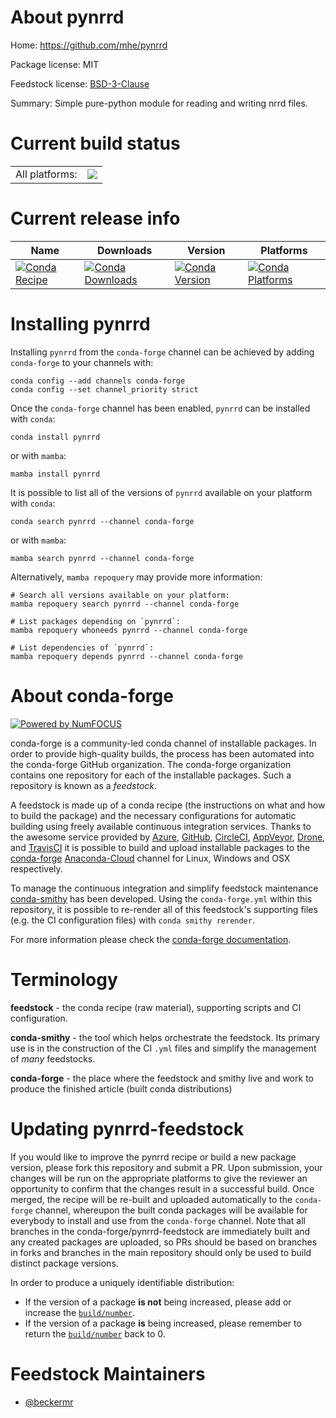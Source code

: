 About pynrrd
============

Home: https://github.com/mhe/pynrrd

Package license: MIT

Feedstock license: [BSD-3-Clause](https://github.com/conda-forge/pynrrd-feedstock/blob/main/LICENSE.txt)

Summary: Simple pure-python module for reading and writing nrrd files.

Current build status
====================


<table><tr><td>All platforms:</td>
    <td>
      <a href="https://dev.azure.com/conda-forge/feedstock-builds/_build/latest?definitionId=9323&branchName=main">
        <img src="https://dev.azure.com/conda-forge/feedstock-builds/_apis/build/status/pynrrd-feedstock?branchName=main">
      </a>
    </td>
  </tr>
</table>

Current release info
====================

| Name | Downloads | Version | Platforms |
| --- | --- | --- | --- |
| [![Conda Recipe](https://img.shields.io/badge/recipe-pynrrd-green.svg)](https://anaconda.org/conda-forge/pynrrd) | [![Conda Downloads](https://img.shields.io/conda/dn/conda-forge/pynrrd.svg)](https://anaconda.org/conda-forge/pynrrd) | [![Conda Version](https://img.shields.io/conda/vn/conda-forge/pynrrd.svg)](https://anaconda.org/conda-forge/pynrrd) | [![Conda Platforms](https://img.shields.io/conda/pn/conda-forge/pynrrd.svg)](https://anaconda.org/conda-forge/pynrrd) |

Installing pynrrd
=================

Installing `pynrrd` from the `conda-forge` channel can be achieved by adding `conda-forge` to your channels with:

```
conda config --add channels conda-forge
conda config --set channel_priority strict
```

Once the `conda-forge` channel has been enabled, `pynrrd` can be installed with `conda`:

```
conda install pynrrd
```

or with `mamba`:

```
mamba install pynrrd
```

It is possible to list all of the versions of `pynrrd` available on your platform with `conda`:

```
conda search pynrrd --channel conda-forge
```

or with `mamba`:

```
mamba search pynrrd --channel conda-forge
```

Alternatively, `mamba repoquery` may provide more information:

```
# Search all versions available on your platform:
mamba repoquery search pynrrd --channel conda-forge

# List packages depending on `pynrrd`:
mamba repoquery whoneeds pynrrd --channel conda-forge

# List dependencies of `pynrrd`:
mamba repoquery depends pynrrd --channel conda-forge
```


About conda-forge
=================

[![Powered by
NumFOCUS](https://img.shields.io/badge/powered%20by-NumFOCUS-orange.svg?style=flat&colorA=E1523D&colorB=007D8A)](https://numfocus.org)

conda-forge is a community-led conda channel of installable packages.
In order to provide high-quality builds, the process has been automated into the
conda-forge GitHub organization. The conda-forge organization contains one repository
for each of the installable packages. Such a repository is known as a *feedstock*.

A feedstock is made up of a conda recipe (the instructions on what and how to build
the package) and the necessary configurations for automatic building using freely
available continuous integration services. Thanks to the awesome service provided by
[Azure](https://azure.microsoft.com/en-us/services/devops/), [GitHub](https://github.com/),
[CircleCI](https://circleci.com/), [AppVeyor](https://www.appveyor.com/),
[Drone](https://cloud.drone.io/welcome), and [TravisCI](https://travis-ci.com/)
it is possible to build and upload installable packages to the
[conda-forge](https://anaconda.org/conda-forge) [Anaconda-Cloud](https://anaconda.org/)
channel for Linux, Windows and OSX respectively.

To manage the continuous integration and simplify feedstock maintenance
[conda-smithy](https://github.com/conda-forge/conda-smithy) has been developed.
Using the ``conda-forge.yml`` within this repository, it is possible to re-render all of
this feedstock's supporting files (e.g. the CI configuration files) with ``conda smithy rerender``.

For more information please check the [conda-forge documentation](https://conda-forge.org/docs/).

Terminology
===========

**feedstock** - the conda recipe (raw material), supporting scripts and CI configuration.

**conda-smithy** - the tool which helps orchestrate the feedstock.
                   Its primary use is in the construction of the CI ``.yml`` files
                   and simplify the management of *many* feedstocks.

**conda-forge** - the place where the feedstock and smithy live and work to
                  produce the finished article (built conda distributions)


Updating pynrrd-feedstock
=========================

If you would like to improve the pynrrd recipe or build a new
package version, please fork this repository and submit a PR. Upon submission,
your changes will be run on the appropriate platforms to give the reviewer an
opportunity to confirm that the changes result in a successful build. Once
merged, the recipe will be re-built and uploaded automatically to the
`conda-forge` channel, whereupon the built conda packages will be available for
everybody to install and use from the `conda-forge` channel.
Note that all branches in the conda-forge/pynrrd-feedstock are
immediately built and any created packages are uploaded, so PRs should be based
on branches in forks and branches in the main repository should only be used to
build distinct package versions.

In order to produce a uniquely identifiable distribution:
 * If the version of a package **is not** being increased, please add or increase
   the [``build/number``](https://docs.conda.io/projects/conda-build/en/latest/resources/define-metadata.html#build-number-and-string).
 * If the version of a package **is** being increased, please remember to return
   the [``build/number``](https://docs.conda.io/projects/conda-build/en/latest/resources/define-metadata.html#build-number-and-string)
   back to 0.

Feedstock Maintainers
=====================

* [@beckermr](https://github.com/beckermr/)

